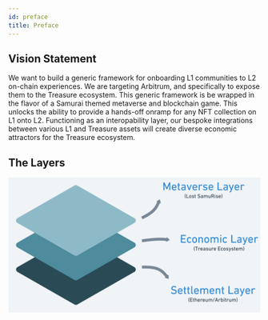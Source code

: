```yaml
---
id: preface
title: Preface
---
```


## Vision Statement

We want to build a generic framework for onboarding L1 communities to L2 on-chain experiences. We are targeting Arbitrum, and specifically to expose them to the Treasure ecosystem. This generic framework is be wrapped in the flavor of a Samurai themed metaverse and blockchain game. This unlocks the ability to provide a hands-off onramp for any NFT collection on L1 onto L2. Functioning as an interopability layer, our bespoke integrations between various L1 and Treasure assets will create diverse economic attractors for the Treasure ecosystem.

## The Layers

![The Layers](/assets/images/diagram-layers.png)